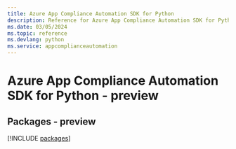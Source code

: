 ```yaml
---
title: Azure App Compliance Automation SDK for Python
description: Reference for Azure App Compliance Automation SDK for Python
ms.date: 03/05/2024
ms.topic: reference
ms.devlang: python
ms.service: appcomplianceautomation
---
```

# Azure App Compliance Automation SDK for Python - preview
## Packages - preview
[!INCLUDE [packages](app-compliance-automation-index.md)]